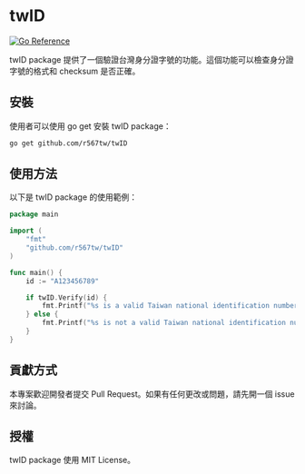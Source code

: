 # twID
[![Go Reference](https://pkg.go.dev/badge/github.com/r567tw/twID.svg)](https://pkg.go.dev/github.com/r567tw/twID)

twID package 提供了一個驗證台灣身分證字號的功能。這個功能可以檢查身分證字號的格式和 checksum 是否正確。

## 安裝
使用者可以使用 go get 安裝 twID package：
```bash
go get github.com/r567tw/twID
```

## 使用方法
以下是 twID package 的使用範例：
```go
package main

import (
	"fmt"
	"github.com/r567tw/twID"
)

func main() {
	id := "A123456789"

	if twID.Verify(id) {
		fmt.Printf("%s is a valid Taiwan national identification number.\n", id)
	} else {
		fmt.Printf("%s is not a valid Taiwan national identification number.\n", id)
	}
}
```

## 貢獻方式
本專案歡迎開發者提交 Pull Request。如果有任何更改或問題，請先開一個 issue 來討論。

## 授權
twID package 使用 MIT License。



